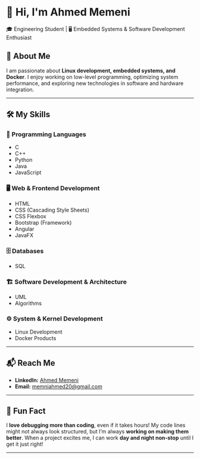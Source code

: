 # 👋 Hi, I'm Ahmed Memeni  
🎓 Engineering Student | 🖥️ Embedded Systems & Software Development Enthusiast  

## 🚀 About Me  
I am passionate about **Linux development, embedded systems, and Docker**. I enjoy working on low-level programming, optimizing system performance, and exploring new technologies in software and hardware integration.  

---

## 🛠️ My Skills  

### 📌 Programming Languages  
- C  
- C++  
- Python  
- Java  
- JavaScript  

### 🖥️ Web & Frontend Development  
- HTML  
- CSS (Cascading Style Sheets)  
- CSS Flexbox  
- Bootstrap (Framework)  
- Angular  
- JavaFX  

### 🗄️ Databases  
- SQL  

### 🏗️ Software Development & Architecture  
- UML  
- Algorithms  

### ⚙️ System & Kernel Development  
- Linux Development  
- Docker Products  

---

## 📬 Reach Me  
- **LinkedIn:** [Ahmed Memeni](https://www.linkedin.com/in/ahmed-memni-748630290/)  
- **Email:** memniahmed20@gmail.com  

---

## 🎉 Fun Fact  
I **love debugging more than coding**, even if it takes hours! My code lines might not always look structured, but I’m always **working on making them better**. When a project excites me, I can work **day and night non-stop** until I get it just right!  

---

